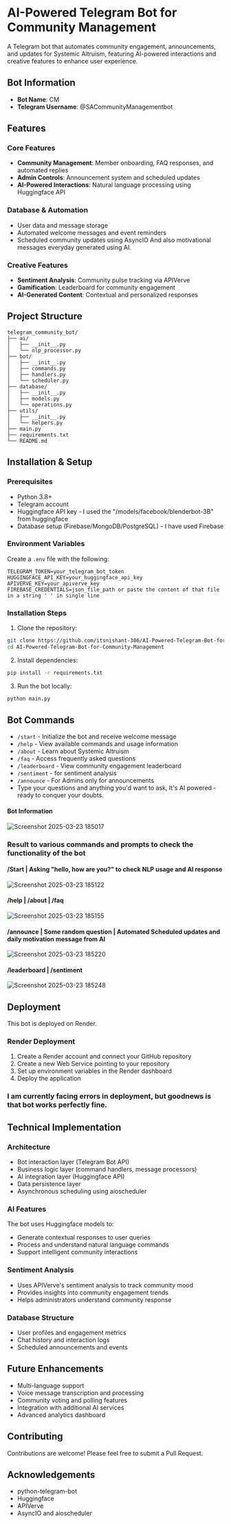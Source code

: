 # AI-Powered Telegram Bot for Community Management

A Telegram bot that automates community engagement, announcements, and updates for Systemic Altruism, featuring AI-powered interactions and creative features to enhance user experience.

## Bot Information
- **Bot Name**: CM
- **Telegram Username**: @SACommunityManagementbot

## Features

### Core Features
- **Community Management**: Member onboarding, FAQ responses, and automated replies
- **Admin Controls**: Announcement system and scheduled updates
- **AI-Powered Interactions**: Natural language processing using Huggingface API

### Database & Automation
- User data and message storage
- Automated welcome messages and event reminders
- Scheduled community updates using AsyncIO And also motivational messages everyday generated using AI.

### Creative Features
- **Sentiment Analysis**: Community pulse tracking via APIVerve
- **Gamification**: Leaderboard for community engagement
- **AI-Generated Content**: Contextual and personalized responses

## Project Structure
```
telegram_community_bot/
├── ai/
│   ├── __init__.py
│   └── nlp_processor.py
├── bot/
│   ├── __init__.py
│   ├── commands.py
│   ├── handlers.py
│   └── scheduler.py
├── database/
│   ├── __init__.py
│   ├── models.py
│   └── operations.py
├── utils/
│   ├── __init__.py
│   └── helpers.py
├── main.py
├── requirements.txt
└── README.md
```

## Installation & Setup

### Prerequisites
- Python 3.8+
- Telegram account
- Huggingface API key - I used the "/models/facebook/blenderbot-3B" from huggingface
- Database setup (Firebase/MongoDB/PostgreSQL) - I have used Firebase

### Environment Variables
Create a `.env` file with the following:
```
TELEGRAM_TOKEN=your_telegram_bot_token
HUGGINGFACE_API_KEY=your_huggingface_api_key
APIVERVE_KEY=your_apiverve_key
FIREBASE_CREDENTIALS=json_file_path or paste the content of that file in a string ' ' in single line
```

### Installation Steps
1. Clone the repository:
```bash
git clone https://github.com/itsnishant-306/AI-Powered-Telegram-Bot-for-Community-Management.git
cd AI-Powered-Telegram-Bot-for-Community-Management
```

2. Install dependencies:
```bash
pip install -r requirements.txt
```

3. Run the bot locally:
```bash
python main.py
```

## Bot Commands

- `/start` - Initialize the bot and receive welcome message
- `/help` - View available commands and usage information
- `/about` - Learn about Systemic Altruism
- `/faq` - Access frequently asked questions
- `/leaderboard` - View community engagement leaderboard
- `/sentiment` - for sentiment analysis
- `/announce` - For Admins only for announcements
- Type your questions and anything you'd want to ask, It's AI powered - ready to conquer your doubts.

#### Bot Information
![Screenshot 2025-03-23 185017](https://github.com/user-attachments/assets/be624715-5b24-4dab-a52d-3eb12417c5f8)

### Result to various commands and prompts to check the functionality of the bot
#### /Start | Asking "hello, how are you?" to check NLP usage and AI response
![Screenshot 2025-03-23 185122](https://github.com/user-attachments/assets/1860e823-1311-4181-907c-70f29bbad54d)

#### /help | /about | /faq 
![Screenshot 2025-03-23 185155](https://github.com/user-attachments/assets/844e7230-c05e-42e7-8428-74d2cb6aea33)

#### /announce | Some random question | Automated Scheduled updates and daily motivation message from AI
![Screenshot 2025-03-23 185220](https://github.com/user-attachments/assets/2f50981a-78d5-40d8-a6f4-a44114cecc51)

#### /leaderboard | /sentiment 
![Screenshot 2025-03-23 185248](https://github.com/user-attachments/assets/2eb4e64a-c2db-4e2a-be40-7d7e5679ea20)



## Deployment

This bot is deployed on Render.

### Render Deployment
1. Create a Render account and connect your GitHub repository
2. Create a new Web Service pointing to your repository
3. Set up environment variables in the Render dashboard
4. Deploy the application

### I am currently facing errors in deployment, but goodnews is that bot works perfectly fine. 

## Technical Implementation

### Architecture
- Bot interaction layer (Telegram Bot API)
- Business logic layer (command handlers, message processors)
- AI integration layer (Huggingface API)
- Data persistence layer
- Asynchronous scheduling using aioscheduler

### AI Features
The bot uses Huggingface models to:
- Generate contextual responses to user queries
- Process and understand natural language commands
- Support intelligent community interactions

### Sentiment Analysis
- Uses APIVerve's sentiment analysis to track community mood
- Provides insights into community engagement trends
- Helps administrators understand community response

### Database Structure
- User profiles and engagement metrics
- Chat history and interaction logs
- Scheduled announcements and events

## Future Enhancements
- Multi-language support
- Voice message transcription and processing
- Community voting and polling features
- Integration with additional AI services
- Advanced analytics dashboard

## Contributing
Contributions are welcome! Please feel free to submit a Pull Request.

## Acknowledgements
- python-telegram-bot
- Huggingface
- APIVerve
- AsyncIO and aioscheduler
